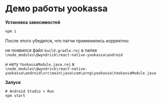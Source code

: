 # Демо работы yookassa

**Установка зависимостей**
```bash
npm i
```
После этого убедится, что патчи применились корректно:  

не появился файл `build.gradle.rej` в папке      
`\node_modules\@wyndrick\react-native-yookassa\android`  

и нету `YookassaModule.java.rej` в    
`\node_modules\@wyndrick\react-native-yookassa\android\src\main\java\com\arng\yookassa\YookassaModule.java`  

**Запуск**
```
# Android Studio > Run
npm start
```

